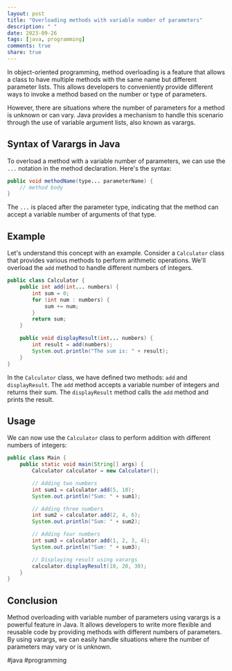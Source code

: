 ```yaml
---
layout: post
title: "Overloading methods with variable number of parameters"
description: " "
date: 2023-09-26
tags: [java, programming]
comments: true
share: true
---
```


In object-oriented programming, method overloading is a feature that allows a class to have multiple methods with the same name but different parameter lists. This allows developers to conveniently provide different ways to invoke a method based on the number or type of parameters.

However, there are situations where the number of parameters for a method is unknown or can vary. Java provides a mechanism to handle this scenario through the use of variable argument lists, also known as varargs.

## Syntax of Varargs in Java

To overload a method with a variable number of parameters, we can use the `...` notation in the method declaration. Here's the syntax:

```java
public void methodName(type... parameterName) {
    // method body
}
```

The `...` is placed after the parameter type, indicating that the method can accept a variable number of arguments of that type.

## Example

Let's understand this concept with an example. Consider a `Calculator` class that provides various methods to perform arithmetic operations. We'll overload the `add` method to handle different numbers of integers.

```java
public class Calculator {
    public int add(int... numbers) {
        int sum = 0;
        for (int num : numbers) {
            sum += num;
        }
        return sum;
    }

    public void displayResult(int... numbers) {
        int result = add(numbers);
        System.out.println("The sum is: " + result);
    }
}
```

In the `Calculator` class, we have defined two methods: `add` and `displayResult`. The `add` method accepts a variable number of integers and returns their sum. The `displayResult` method calls the `add` method and prints the result.

## Usage

We can now use the `Calculator` class to perform addition with different numbers of integers:

```java
public class Main {
    public static void main(String[] args) {
        Calculator calculator = new Calculator();

        // Adding two numbers
        int sum1 = calculator.add(5, 10);
        System.out.println("Sum: " + sum1);

        // Adding three numbers
        int sum2 = calculator.add(2, 4, 6);
        System.out.println("Sum: " + sum2);

        // Adding four numbers
        int sum3 = calculator.add(1, 2, 3, 4);
        System.out.println("Sum: " + sum3);

        // Displaying result using varargs
        calculator.displayResult(10, 20, 30);
    }
}
```

## Conclusion

Method overloading with variable number of parameters using varargs is a powerful feature in Java. It allows developers to write more flexible and reusable code by providing methods with different numbers of parameters. By using varargs, we can easily handle situations where the number of parameters may vary or is unknown.

#java #programming